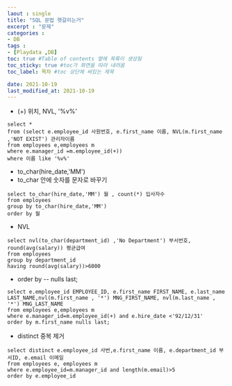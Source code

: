 ```yaml
---
laout : single
title: "SQL 문법 헷갈리는거"
excerpt : "문제"
categories :
- DB
tags :
- [Playdata ,DB]
toc: true #Table of contents 옆에 목록이 생성됨
toc_sticky: true #toc가 화면을 따라 내려옴
toc_label: 목차 #toc 상단에 써있는 제목

date: 2021-10-19
last_modified_at: 2021-10-19
---
```


- (+) 위치, NVL, '%v%'
```
select *
from (select e.employee_id 사원번호, e.first_name 이름, NVL(m.first_name ,'NOT EXIST') 관리자이름
from employees e,employees m
where e.manager_id =m.employee_id(+))
where 이름 like '%v%'
```
- to_char(hire_date,'MM')
- to_char 안에 숫자를 문자로 바꾸기
```
select to_char(hire_date,'MM') 월 , count(*) 입사자수
from employees
group by to_char(hire_date,'MM')
order by 월
```

- NVL
```
select nvl(to_char(department_id) ,'No Department') 부서번호, round(avg(salary)) 평균급여
from employees
group by department_id
having round(avg(salary))>6000
```
- order by -- nulls last;
```
select e.employee_id EMPLOYEE_ID, e.first_name FIRST_NAME, e.last_name LAST_NAME,nvl(m.first_name , '*') MNG_FIRST_NAME, nvl(m.last_name , '*') MNG_LAST_NAME
from employees e,employees m
where e.manager_id=m.employee_id(+) and e.hire_date <'92/12/31'
order by m.first_name nulls last;
```

- distinct 중복 제거
```
select distinct e.employee_id 사번,e.first_name 이름, e.department_id 부서ID, e.email 이메일
from employees e, employees m
where e.employee_id=m.manager_id and length(m.email)>5
order by e.employee_id
```
